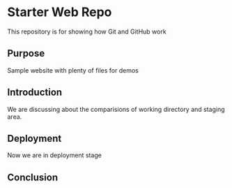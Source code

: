 # Starter Web Repo

This repository is for showing how Git and GitHub work

## Purpose

Sample website with plenty of files for demos

## Introduction
We are discussing about the comparisions of working directory and staging area.

## Deployment
Now we are in deployment stage

## Conclusion
